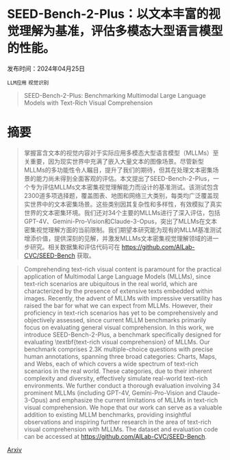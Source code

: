# SEED-Bench-2-Plus：以文本丰富的视觉理解为基准，评估多模态大型语言模型的性能。

发布时间：2024年04月25日

`LLM应用` `视觉识别`

> SEED-Bench-2-Plus: Benchmarking Multimodal Large Language Models with Text-Rich Visual Comprehension

# 摘要

> 掌握富含文本的视觉内容对于实际应用多模态大型语言模型（MLLMs）至关重要，因为现实世界中充满了嵌入大量文本的图像场景。尽管新型MLLMs的多功能性令人瞩目，提升了我们的期待，但其在处理文本密集场景的能力尚未得到全面客观的评估。本文提出了SEED-Bench-2-Plus，一个专为评估MLLMs文本密集视觉理解能力而设计的基准测试。该测试包含2300道多项选择题，覆盖图表、地图和网络三大类别，每类均广泛覆盖现实世界中的文本密集场景。这些类别因其复杂性和多样性，有效模拟了真实世界的文本密集环境。我们还对34个主要的MLLMs进行了深入评估，包括GPT-4V、Gemini-Pro-Vision和Claude-3-Opus，突出了MLLMs在文本密集视觉理解方面的当前限制。我们期望本研究能为现有的MLLM基准测试增添价值，提供深刻的见解，并激发MLLMs文本密集视觉理解领域的进一步研究。相关数据集和评估代码可在 https://github.com/AILab-CVC/SEED-Bench 获取。

> Comprehending text-rich visual content is paramount for the practical application of Multimodal Large Language Models (MLLMs), since text-rich scenarios are ubiquitous in the real world, which are characterized by the presence of extensive texts embedded within images. Recently, the advent of MLLMs with impressive versatility has raised the bar for what we can expect from MLLMs. However, their proficiency in text-rich scenarios has yet to be comprehensively and objectively assessed, since current MLLM benchmarks primarily focus on evaluating general visual comprehension. In this work, we introduce SEED-Bench-2-Plus, a benchmark specifically designed for evaluating \textbf{text-rich visual comprehension} of MLLMs. Our benchmark comprises 2.3K multiple-choice questions with precise human annotations, spanning three broad categories: Charts, Maps, and Webs, each of which covers a wide spectrum of text-rich scenarios in the real world. These categories, due to their inherent complexity and diversity, effectively simulate real-world text-rich environments. We further conduct a thorough evaluation involving 34 prominent MLLMs (including GPT-4V, Gemini-Pro-Vision and Claude-3-Opus) and emphasize the current limitations of MLLMs in text-rich visual comprehension. We hope that our work can serve as a valuable addition to existing MLLM benchmarks, providing insightful observations and inspiring further research in the area of text-rich visual comprehension with MLLMs. The dataset and evaluation code can be accessed at https://github.com/AILab-CVC/SEED-Bench.

[Arxiv](https://arxiv.org/abs/2404.16790)